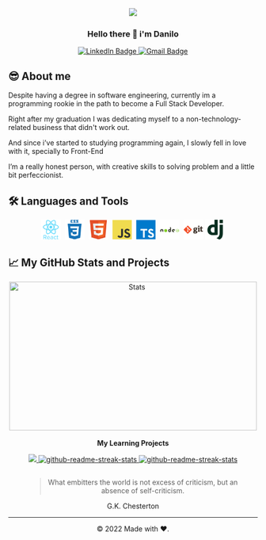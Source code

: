 <div id="header" align="center">
  <img src="https://media.giphy.com/media/7VHOHdFAYRF0qUYEht/giphy.gif" width="200"/>
  <h3 align="center">Hello there 👋 i'm Danilo </h3>
</div>
<div id="badges" align="center">
  <a href="https://www.linkedin.com/in/danilopacker/">
    <img src="https://img.shields.io/badge/LinkedIn-blue?style=for-the-badge&logo=linkedin&logoColor=white" alt="LinkedIn Badge"/>
  </a>
  <a href="mailto:danilo.kpacker@gmail.com">
    <img src="https://img.shields.io/badge/Gmail-red?style=for-the-badge&logo=gmail&logoColor=white" alt="Gmail Badge"/>
  </a>
</div>

<div id="about-me">
  <h2>😎 About me </h2>
  <p>Despite having a degree in software engineering, currently im a programming rookie in the path to become a Full Stack Developer.</p>
  <p>Right after my graduation I was dedicating myself to a non-technology-related business that didn't work out.</p>
  <p>And since i’ve started to studying programming again, I slowly fell in love with it, specially to Front-End</p>
  <p>I’m a really honest person, with creative skills to solving problem and a little bit perfeccionist.</p>
</div>

<div id="Skills">
  <h2>🛠️ Languages and Tools</h2>
  <div id="tools-icons" align="center">
    <img src="https://github.com/devicons/devicon/blob/master/icons/react/react-original-wordmark.svg" title="React" alt="React" width="40" height="40"/>&nbsp;
    <img src="https://github.com/devicons/devicon/blob/master/icons/css3/css3-plain-wordmark.svg"  title="CSS3" alt="CSS" width="40" height="40"/>&nbsp;
    <img src="https://github.com/devicons/devicon/blob/master/icons/html5/html5-original.svg" title="HTML5" alt="HTML" width="40" height="40"/>&nbsp;
    <img src="https://github.com/devicons/devicon/blob/master/icons/javascript/javascript-original.svg" title="JavaScript" alt="JavaScript" width="40" height="40"/>&nbsp;
        <img src="https://github.com/devicons/devicon/blob/master/icons/typescript/typescript-original.svg" title="TypeScript" alt="TypeScript" width="40" height="40"/>&nbsp;
    <img src="https://github.com/devicons/devicon/blob/master/icons/nodejs/nodejs-original-wordmark.svg" title="NodeJS" alt="NodeJS" width="40" height="40"/>&nbsp;
    <img src="https://github.com/devicons/devicon/blob/master/icons/git/git-original-wordmark.svg" title="Git" **alt="Git" width="40" height="40"/>
    <img src="https://github.com/devicons/devicon/blob/master/icons/django/django-plain.svg" title="Django" **alt="Django" width="40" height="40"/>
  </div>
</div>

<div id="github">
  <h2>📈 My GitHub Stats and Projects </h2>
  <div align="center">
    <img src="github-readme-stats-gules-two.vercel.app?username=danilopacker&show_icons=true&theme=gruvbox" title="Stats" **alt="Stats" width="500" height="300"/>
  </div>
  <div  align="center">
    <p><b>My Learning Projects</b></p>
      <a href="https://github.com/MyLearningJouney/Javascript-Basics">
        <img width="400" src="github-readme-stats-gules-two.vercel.app/api/pin/?username=MyLearningJouney&repo=Javascript-Basics&theme=gruvbox" 
      </a>
      <a href="https://github.com/MyLearningJouney/react-basics">
        <img width="400" src="https://github-readme-stats.vercel.app/api/pin/?username=MyLearningJouney&repo=react-basics&theme=gruvbox" alt="github-readme-streak-stats">
      </a>
      <a href="https://github.com/MyLearningJouney/Django-React-TodoList">
      <img width="400" src="https://github-readme-stats.vercel.app/api/pin/?username=MyLearningJouney&repo=Django-React-TodoList&theme=gruvbox" alt="github-readme-streak-stats">
      </a>
  </div>
</div>
<h2> </h2>
<div id="quote" align="center">
  <figure>
    <blockquote>
        <p>What embitters the world is not excess of criticism, but an absence of self-criticism.</p>
    </blockquote>
    <figcaption>G.K. Chesterton </figcaption>
  </figure>
</div>

---
<p align="center"> © 2022 Made with ❤️. </p>
<p align="center">
</p>


  <!--
**danilopacker/danilopacker** is a ✨ _special_ ✨ repository because its `README.md` (this file) appears on your GitHub profile.

Here are some ideas to get you started:

- 🔭 I’m currently working on ...
- 🌱 I’m currently learning ...
- 👯 I’m looking to collaborate on ...
- 🤔 I’m looking for help with ...
- 💬 Ask me about ...
- 📫 How to reach me: ...
- 😄 Pronouns: ...
- ⚡ Fun fact: ...
-->
